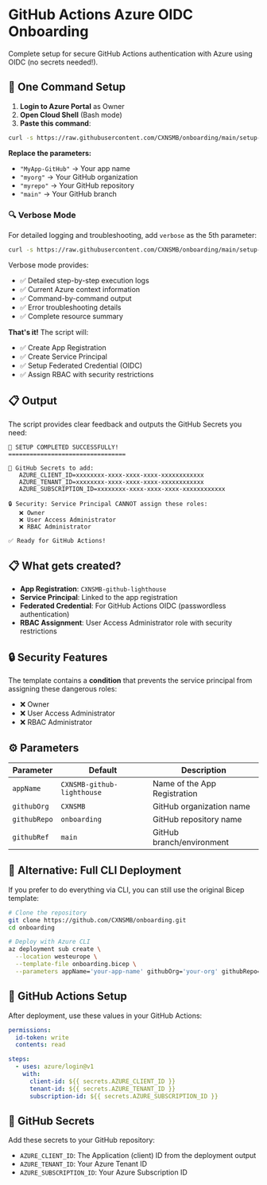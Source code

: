 # GitHub Actions Azure OIDC Onboarding

Complete setup for secure GitHub Actions authentication with Azure using OIDC (no secrets needed!).

## 🚀 One Command Setup

1. **Login to Azure Portal** as Owner
2. **Open Cloud Shell** (Bash mode)  
3. **Paste this command**:

```bash
curl -s https://raw.githubusercontent.com/CXNSMB/onboarding/main/setup-app-registration.sh | bash -s -- "Lubon Lighthouse Github" "CXNSMB" "azlighthouse" "main"
```

**Replace the parameters:**
- `"MyApp-GitHub"` → Your app name
- `"myorg"` → Your GitHub organization
- `"myrepo"` → Your GitHub repository  
- `"main"` → Your GitHub branch

### 🔍 Verbose Mode

For detailed logging and troubleshooting, add `verbose` as the 5th parameter:

```bash
curl -s https://raw.githubusercontent.com/CXNSMB/onboarding/main/setup-app-registration.sh | bash -s -- "Lubon Lighthouse Github" "CXNSMB" "azlighthouse" "main" verbose
```

Verbose mode provides:
- ✅ Detailed step-by-step execution logs
- ✅ Current Azure context information  
- ✅ Command-by-command output
- ✅ Error troubleshooting details
- ✅ Complete resource summary

**That's it!** The script will:
- ✅ Create App Registration
- ✅ Create Service Principal  
- ✅ Setup Federated Credential (OIDC)
- ✅ Assign RBAC with security restrictions

## 📋 Output

The script provides clear feedback and outputs the GitHub Secrets you need:

```
🎉 SETUP COMPLETED SUCCESSFULLY!
=================================

🎯 GitHub Secrets to add:
   AZURE_CLIENT_ID=xxxxxxxx-xxxx-xxxx-xxxx-xxxxxxxxxxxx
   AZURE_TENANT_ID=xxxxxxxx-xxxx-xxxx-xxxx-xxxxxxxxxxxx
   AZURE_SUBSCRIPTION_ID=xxxxxxxx-xxxx-xxxx-xxxx-xxxxxxxxxxxx

🔒 Security: Service Principal CANNOT assign these roles:
   ❌ Owner
   ❌ User Access Administrator
   ❌ RBAC Administrator

✅ Ready for GitHub Actions!
```

## 📋 What gets created?

- **App Registration**: `CXNSMB-github-lighthouse`
- **Service Principal**: Linked to the app registration
- **Federated Credential**: For GitHub Actions OIDC (passwordless authentication)
- **RBAC Assignment**: User Access Administrator role with security restrictions

## 🔒 Security Features

The template contains a **condition** that prevents the service principal from assigning these dangerous roles:

- ❌ Owner
- ❌ User Access Administrator  
- ❌ RBAC Administrator

## ⚙️ Parameters

| Parameter | Default | Description |
|-----------|---------|-------------|
| `appName` | `CXNSMB-github-lighthouse` | Name of the App Registration |
| `githubOrg` | `CXNSMB` | GitHub organization name |
| `githubRepo` | `onboarding` | GitHub repository name |
| `githubRef` | `main` | GitHub branch/environment |

## 🔧 Alternative: Full CLI Deployment

If you prefer to do everything via CLI, you can still use the original Bicep template:

```bash
# Clone the repository
git clone https://github.com/CXNSMB/onboarding.git
cd onboarding

# Deploy with Azure CLI
az deployment sub create \
  --location westeurope \
  --template-file onboarding.bicep \
  --parameters appName='your-app-name' githubOrg='your-org' githubRepo='your-repo'
```

## 📖 GitHub Actions Setup

After deployment, use these values in your GitHub Actions:

```yaml
permissions:
  id-token: write
  contents: read

steps:
  - uses: azure/login@v1
    with:
      client-id: ${{ secrets.AZURE_CLIENT_ID }}
      tenant-id: ${{ secrets.AZURE_TENANT_ID }}
      subscription-id: ${{ secrets.AZURE_SUBSCRIPTION_ID }}
```

## 🎯 GitHub Secrets

Add these secrets to your GitHub repository:

- `AZURE_CLIENT_ID`: The Application (client) ID from the deployment output
- `AZURE_TENANT_ID`: Your Azure Tenant ID
- `AZURE_SUBSCRIPTION_ID`: Your Azure Subscription ID
